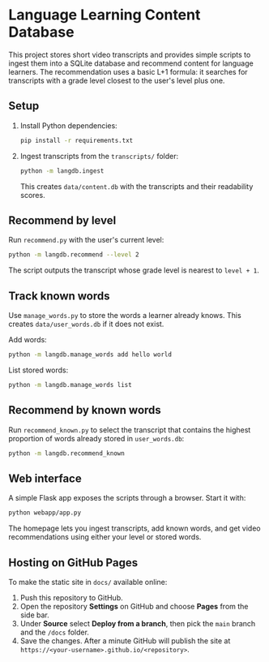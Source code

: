 # Language Learning Content Database

This project stores short video transcripts and provides simple scripts to ingest them into a SQLite database and recommend content for language learners. The recommendation uses a basic L+1 formula: it searches for transcripts with a grade level closest to the user's level plus one.

## Setup

1. Install Python dependencies:
   ```bash
   pip install -r requirements.txt
   ```
2. Ingest transcripts from the `transcripts/` folder:
   ```bash
   python -m langdb.ingest
   ```
   This creates `data/content.db` with the transcripts and their readability scores.

## Recommend by level

Run `recommend.py` with the user's current level:

```bash
python -m langdb.recommend --level 2
```

The script outputs the transcript whose grade level is nearest to `level + 1`.

## Track known words

Use `manage_words.py` to store the words a learner already knows. This creates
`data/user_words.db` if it does not exist.

Add words:

```bash
python -m langdb.manage_words add hello world
```

List stored words:

```bash
python -m langdb.manage_words list
```

## Recommend by known words

Run `recommend_known.py` to select the transcript that contains the highest
proportion of words already stored in `user_words.db`:

```bash
python -m langdb.recommend_known
```

## Web interface

A simple Flask app exposes the scripts through a browser. Start it with:

```bash
python webapp/app.py
```

The homepage lets you ingest transcripts, add known words, and get video recommendations using either your level or stored words.

## Hosting on GitHub Pages

To make the static site in `docs/` available online:
1. Push this repository to GitHub.
2. Open the repository **Settings** on GitHub and choose **Pages** from the side bar.
3. Under **Source** select **Deploy from a branch**, then pick the `main` branch and the `/docs` folder.
4. Save the changes. After a minute GitHub will publish the site at `https://<your-username>.github.io/<repository>`.
